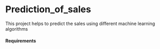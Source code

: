 # Prediction_of_sales
This project helps to predict the sales using different machine learning algorithms

<h4>Requirements</h4>

